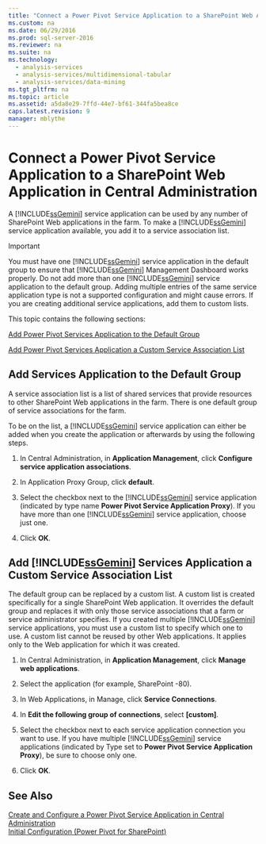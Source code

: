 ```yaml
---
title: "Connect a Power Pivot Service Application to a SharePoint Web Application in Central Administration"
ms.custom: na
ms.date: 06/29/2016
ms.prod: sql-server-2016
ms.reviewer: na
ms.suite: na
ms.technology: 
  - analysis-services
  - analysis-services/multidimensional-tabular
  - analysis-services/data-mining
ms.tgt_pltfrm: na
ms.topic: article
ms.assetid: a5da8e29-7ffd-44e7-bf61-344fa5bea8ce
caps.latest.revision: 9
manager: mblythe
---
```

# Connect a Power Pivot Service Application to a SharePoint Web Application in Central Administration
A [!INCLUDE[ssGemini](../../Topics/TopicNameContainA/includes/ssGemini_md.md)] service application can be used by any number of SharePoint Web applications in the farm. To make a [!INCLUDE[ssGemini](../../Topics/TopicNameContainA/includes/ssGemini_md.md)] service application available, you add it to a service association list.  
  
> [!IMPORTANT]  
>  You must have one [!INCLUDE[ssGemini](../../Topics/TopicNameContainA/includes/ssGemini_md.md)] service application in the default group to ensure that [!INCLUDE[ssGemini](../../Topics/TopicNameContainA/includes/ssGemini_md.md)] Management Dashboard works properly. Do not add more than one [!INCLUDE[ssGemini](../../Topics/TopicNameContainA/includes/ssGemini_md.md)] service application to the default group. Adding multiple entries of the same service application type is not a supported configuration and might cause errors. If you are creating additional service applications, add them to custom lists.  
  
 This topic contains the following sections:  
  
 [Add Power Pivot Services Application to the Default Group](#default)  
  
 [Add Power Pivot Services Application a Custom Service Association List](#custom)  
  
##  <a name="default"></a> Add Services Application to the Default Group  
 A service association list is a list of shared services that provide resources to other SharePoint Web applications in the farm. There is one default group of service associations for the farm.  
  
 To be on the list, a [!INCLUDE[ssGemini](../../Topics/TopicNameContainA/includes/ssGemini_md.md)] service application can either be added when you create the application or afterwards by using the following steps.  
  
1.  In Central Administration, in **Application Management**, click **Configure service application associations**.  
  
2.  In Application Proxy Group, click **default**.  
  
3.  Select the checkbox next to the [!INCLUDE[ssGemini](../../Topics/TopicNameContainA/includes/ssGemini_md.md)] service application (indicated by type name **Power Pivot Service Application Proxy**). If you have more than one [!INCLUDE[ssGemini](../../Topics/TopicNameContainA/includes/ssGemini_md.md)] service application, choose just one.  
  
4.  Click **OK**.  
  
##  <a name="custom"></a> Add [!INCLUDE[ssGemini](../../Topics/TopicNameContainA/includes/ssGemini_md.md)] Services Application a Custom Service Association List  
 The default group can be replaced by a custom list. A custom list is created specifically for a single SharePoint Web application. It overrides the default group and replaces it with only those service associations that a farm or service administrator specifies. If you created multiple [!INCLUDE[ssGemini](../../Topics/TopicNameContainA/includes/ssGemini_md.md)] service applications, you must use a custom list to specify which one to use. A custom list cannot be reused by other Web applications. It applies only to the Web application for which it was created.  
  
1.  In Central Administration, in **Application Management**, click **Manage web applications**.  
  
2.  Select the application (for example, SharePoint -80).  
  
3.  In Web Applications, in Manage, click **Service Connections**.  
  
4.  In **Edit the following group of connections**, select **[custom]**.  
  
5.  Select the checkbox next to each service application connection you want to use. If you have multiple [!INCLUDE[ssGemini](../../Topics/TopicNameContainA/includes/ssGemini_md.md)] service applications (indicated by Type set to **Power Pivot Service Application Proxy**), be sure to choose only one.  
  
6.  Click **OK**.  
  
## See Also  
 [Create and Configure a Power Pivot Service Application in Central Administration](../../Topics/TopicNameContainA/Create-and-Configure-a-Power-Pivot-Service-Application-in-Central-Administration.md)   
 [Initial Configuration (Power Pivot for SharePoint)](assetId:///3a0ec2eb-017a-40db-b8d4-8aa8f4cdc146)